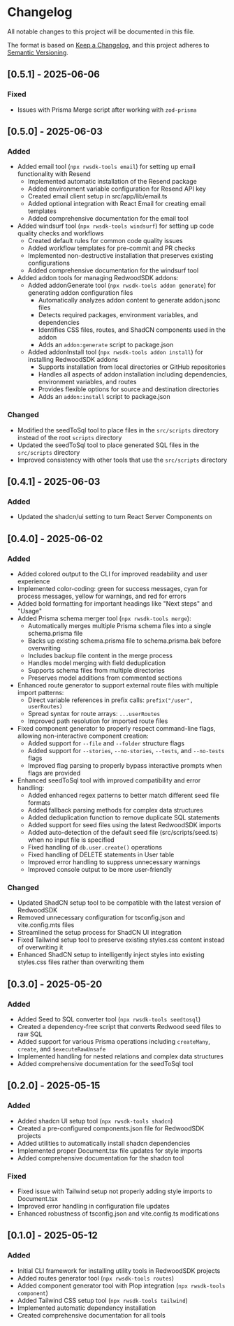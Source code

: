 # Changelog

All notable changes to this project will be documented in this file.

The format is based on [Keep a Changelog](https://keepachangelog.com/en/1.0.0/),
and this project adheres to [Semantic Versioning](https://semver.org/spec/v2.0.0.html).

## [0.5.1] - 2025-06-06

### Fixed

- Issues with Prisma Merge script after working with `zod-prisma`

## [0.5.0] - 2025-06-03

### Added
- Added email tool (`npx rwsdk-tools email`) for setting up email functionality with Resend
  - Implemented automatic installation of the Resend package
  - Added environment variable configuration for Resend API key
  - Created email client setup in src/app/lib/email.ts
  - Added optional integration with React Email for creating email templates
  - Added comprehensive documentation for the email tool
- Added windsurf tool (`npx rwsdk-tools windsurf`) for setting up code quality checks and workflows
  - Created default rules for common code quality issues
  - Added workflow templates for pre-commit and PR checks
  - Implemented non-destructive installation that preserves existing configurations
  - Added comprehensive documentation for the windsurf tool
- Added addon tools for managing RedwoodSDK addons:
  - Added addonGenerate tool (`npx rwsdk-tools addon generate`) for generating addon configuration files
    - Automatically analyzes addon content to generate addon.jsonc files
    - Detects required packages, environment variables, and dependencies
    - Identifies CSS files, routes, and ShadCN components used in the addon
    - Adds an `addon:generate` script to package.json
  - Added addonInstall tool (`npx rwsdk-tools addon install`) for installing RedwoodSDK addons
    - Supports installation from local directories or GitHub repositories
    - Handles all aspects of addon installation including dependencies, environment variables, and routes
    - Provides flexible options for source and destination directories
    - Adds an `addon:install` script to package.json

### Changed
- Modified the seedToSql tool to place files in the `src/scripts` directory instead of the root `scripts` directory
- Updated the seedToSql tool to place generated SQL files in the `src/scripts` directory
- Improved consistency with other tools that use the `src/scripts` directory

## [0.4.1] - 2025-06-03

### Added
- Updated the shadcn/ui setting to turn React Server Components on

## [0.4.0] - 2025-06-02

### Added
- Added colored output to the CLI for improved readability and user experience
- Implemented color-coding: green for success messages, cyan for process messages, yellow for warnings, and red for errors
- Added bold formatting for important headings like "Next steps" and "Usage"
- Added Prisma schema merger tool (`npx rwsdk-tools merge`):
  - Automatically merges multiple Prisma schema files into a single schema.prisma file
  - Backs up existing schema.prisma file to schema.prisma.bak before overwriting
  - Includes backup file content in the merge process
  - Handles model merging with field deduplication
  - Supports schema files from multiple directories
  - Preserves model additions from commented sections
- Enhanced route generator to support external route files with multiple import patterns:
  - Direct variable references in prefix calls: `prefix("/user", userRoutes)`
  - Spread syntax for route arrays: `...userRoutes`
  - Improved path resolution for imported route files
- Fixed component generator to properly respect command-line flags, allowing non-interactive component creation:
  - Added support for `--file` and `--folder` structure flags
  - Added support for `--stories`, `--no-stories`, `--tests`, and `--no-tests` flags
  - Improved flag parsing to properly bypass interactive prompts when flags are provided
- Enhanced seedToSql tool with improved compatibility and error handling:
  - Added enhanced regex patterns to better match different seed file formats
  - Added fallback parsing methods for complex data structures
  - Added deduplication function to remove duplicate SQL statements
  - Added support for seed files using the latest RedwoodSDK imports
  - Added auto-detection of the default seed file (src/scripts/seed.ts) when no input file is specified
  - Fixed handling of `db.user.create()` operations
  - Fixed handling of DELETE statements in User table
  - Improved error handling to suppress unnecessary warnings
  - Improved console output to be more user-friendly

### Changed
- Updated ShadCN setup tool to be compatible with the latest version of RedwoodSDK
- Removed unnecessary configuration for tsconfig.json and vite.config.mts files
- Streamlined the setup process for ShadCN UI integration
- Fixed Tailwind setup tool to preserve existing styles.css content instead of overwriting it
- Enhanced ShadCN setup to intelligently inject styles into existing styles.css files rather than overwriting them

## [0.3.0] - 2025-05-20

### Added
- Added Seed to SQL converter tool (`npx rwsdk-tools seedtosql`)
- Created a dependency-free script that converts Redwood seed files to raw SQL
- Added support for various Prisma operations including `createMany`, `create`, and `$executeRawUnsafe`
- Implemented handling for nested relations and complex data structures
- Added comprehensive documentation for the seedToSql tool

## [0.2.0] - 2025-05-15

### Added
- Added shadcn UI setup tool (`npx rwsdk-tools shadcn`)
- Created a pre-configured components.json file for RedwoodSDK projects
- Added utilities to automatically install shadcn dependencies
- Implemented proper Document.tsx file updates for style imports
- Added comprehensive documentation for the shadcn tool

### Fixed
- Fixed issue with Tailwind setup not properly adding style imports to Document.tsx
- Improved error handling in configuration file updates
- Enhanced robustness of tsconfig.json and vite.config.ts modifications

## [0.1.0] - 2025-05-12

### Added
- Initial CLI framework for installing utility tools in RedwoodSDK projects
- Added routes generator tool (`npx rwsdk-tools routes`)
- Added component generator tool with Plop integration (`npx rwsdk-tools component`)
- Added Tailwind CSS setup tool (`npx rwsdk-tools tailwind`)
- Implemented automatic dependency installation
- Created comprehensive documentation for all tools
